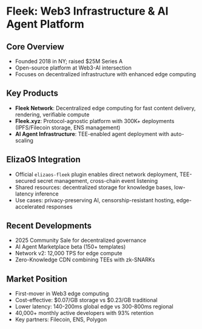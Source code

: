 # Fleek: Web3 Infrastructure & AI Agent Platform

## Core Overview
- Founded 2018 in NY; raised $25M Series A
- Open-source platform at Web3-AI intersection
- Focuses on decentralized infrastructure with enhanced edge computing

## Key Products
- **Fleek Network**: Decentralized edge computing for fast content delivery, rendering, verifiable compute
- **Fleek.xyz**: Protocol-agnostic platform with 300K+ deployments (IPFS/Filecoin storage, ENS management)
- **AI Agent Infrastructure**: TEE-enabled agent deployment with auto-scaling

## ElizaOS Integration
- Official `elizaos-fleek` plugin enables direct network deployment, TEE-secured secret management, cross-chain event listening
- Shared resources: decentralized storage for knowledge bases, low-latency inference
- Use cases: privacy-preserving AI, censorship-resistant hosting, edge-accelerated responses

## Recent Developments
- 2025 Community Sale for decentralized governance
- AI Agent Marketplace beta (150+ templates)
- Network v2: 12,000 TPS for edge compute
- Zero-Knowledge CDN combining TEEs with zk-SNARKs

## Market Position
- First-mover in Web3 edge computing
- Cost-effective: $0.07/GB storage vs $0.23/GB traditional
- Lower latency: 140-200ms global edge vs 300-800ms regional
- 40,000+ monthly active developers with 93% retention
- Key partners: Filecoin, ENS, Polygon
